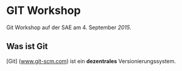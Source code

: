 GIT Workshop
============

Git Workshop auf der SAE am 4. September *2015*.

Was ist Git
-----------

[Git] (www.git-scm.com) ist ein **dezentrales** Versionierungssystem. 
